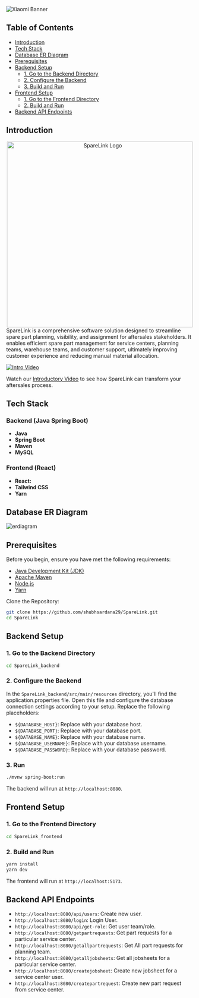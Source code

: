 ![ Xiaomi Banner ](https://github.com/shubhsardana29/SpareLink/assets/52607235/87ae1c4c-7908-48bc-aee8-5d6fdb52c1c5)

## Table of Contents

- [Introduction](#introduction)
- [Tech Stack](#tech-stack)
- [Database ER Diagram](#database-er-diagram)
- [Prerequisites](#prerequisites)
- [Backend Setup](#backend-setup)
  - [1. Go to the Backend Directory](#1-go-to-the-backend-directory)
  - [2. Configure the Backend](#2-configure-the-backend)
  - [3. Build and Run](#3-run)
- [Frontend Setup](#frontend-setup)
  - [1. Go to the Frontend Directory](#1-go-to-the-frontend-directory)
  - [2. Build and Run](#2-build-and-run)
- [Backend API Endpoints](#backend-api-endpoints) 

## Introduction

<div align="center">
  <img src="https://github.com/shubhsardana29/SpareLink/assets/52607235/f3f5bfc8-e4ac-42d2-8f45-afd9a64c8502" alt="SpareLink Logo" width=500 height = 500/>
</div>
SpareLink is a comprehensive software solution designed to streamline spare part planning, visibility, and assignment for aftersales stakeholders. It enables efficient spare part management for service centers, planning teams, warehouse teams, and customer support, ultimately improving customer experience and reducing manual material allocation.

[![Intro Video](link-to-your-intro-video-thumbnail)](https://github.com/shubhsardana29/SpareLink/assets/52607235/c3e9ab7f-74da-4235-986a-fc08c810583c)

Watch our [Introductory Video](https://github.com/shubhsardana29/SpareLink/assets/52607235/c3e9ab7f-74da-4235-986a-fc08c810583c) to see how SpareLink can transform your aftersales process.

## Tech Stack

### Backend (Java Spring Boot)

- **Java** 
- **Spring Boot** 
- **Maven** 
- **MySQL** 

### Frontend (React)

- **React:** 
- **Tailwind CSS** 
- **Yarn**
  
## Database ER Diagram
![erdiagram](https://github.com/shubhsardana29/SpareLink/assets/52607235/e67a7e92-5c36-4ada-b712-96354cfc66a5)

## Prerequisites

Before you begin, ensure you have met the following requirements:

- [Java Development Kit (JDK)](https://www.oracle.com/java/technologies/javase-downloads.html)
- [Apache Maven](https://maven.apache.org/download.cgi)
- [Node.js](https://nodejs.org/en/download/)
- [Yarn](https://classic.yarnpkg.com/en/docs/install/)

Clone the Repository:

```bash
git clone https://github.com/shubhsardana29/SpareLink.git
cd SpareLink
```

## Backend Setup

### 1. Go to the Backend Directory

```bash
cd SpareLink_backend
```

### 2. Configure the Backend

In the `SpareLink_backend/src/main/resources` directory, you'll find the application.properties file. Open this file and configure the database connection settings according to your setup. Replace the following placeholders:

- `${DATABASE_HOST}`: Replace with your database host.
- `${DATABASE_PORT}`: Replace with your database port.
- `${DATABASE_NAME}`: Replace with your database name.
- `${DATABASE_USERNAME}`: Replace with your database username.
- `${DATABASE_PASSWORD}`: Replace with your database password.

### 3. Run

```bash
./mvnw spring-boot:run
```

The backend will run at `http://localhost:8080`.

## Frontend Setup

### 1. Go to the Frontend Directory

```bash
cd SpareLink_frontend
```

### 2. Build and Run

```bash
yarn install
yarn dev
```

The frontend will run at `http://localhost:5173`.

## Backend API Endpoints

- `http://localhost:8080/api/users`: Create new user.
- `http://localhost:8080/login`: Login User.
- `http://localhost:8080/api/get-role`: Get user team/role.
- `http://localhost:8080/getpartrequests`: Get part requests for a particular service center.
- `http://localhost:8080/getallpartrequests`: Get All part requests for planning team.
- `http://localhost:8080/getalljobsheets`: Get all jobsheets for a particular service center.
- `http://localhost:8080/createjobsheet`: Create new jobsheet for a service center user.
- `http://localhost:8080/createpartrequest`: Create new part request from service center.

